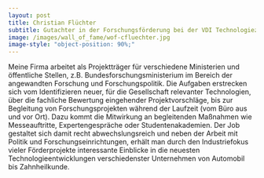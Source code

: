 ```yaml
---
layout: post
title: Christian Flüchter
subtitle: Gutachter in der Forschungsförderung bei der VDI Technologiezentrum GmbH in Düsseldorf
image: /images/wall_of_fame/wof-cfluechter.jpg
image-style: "object-position: 90%;"
---
```


Meine Firma arbeitet als Projektträger für verschiedene Ministerien und öffentliche Stellen,
z.B. Bundesforschungsministerium im Bereich der angewandten Forschung und Forschungspolitik.
Die Aufgaben erstrecken sich vom Identifizieren neuer, für die Gesellschaft relevanter Technologien,
über die fachliche Bewertung eingehender Projektvorschläge, bis zur Begleitung von Forschungsprojekten
während der Laufzeit (vom Büro aus und vor Ort).
Dazu kommt die Mitwirkung an begleitenden Maßnahmen wie Messeauftritte, Expertengespräche oder Studentenakademien.
Der Job gestaltet sich damit recht abwechslungsreich und neben der Arbeit mit Politik und Forschungseinrichtungen,
erhält man durch den Industriefokus vieler Förderprojekte interessante Einblicke in die neuesten
Technologieentwicklungen verschiedenster Unternehmen von Automobil bis Zahnheilkunde.
